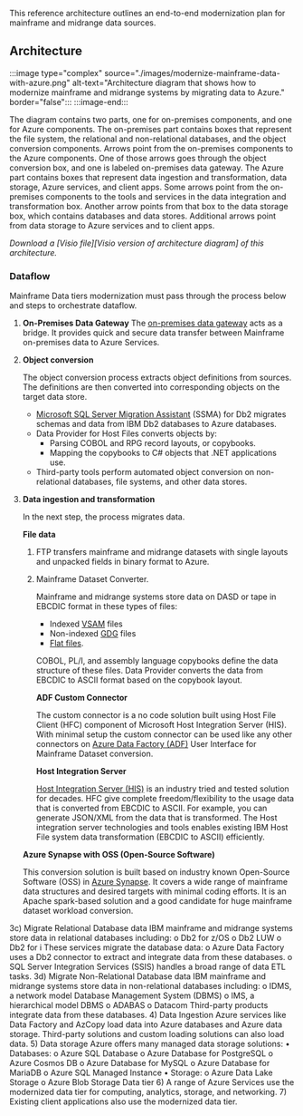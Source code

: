 This reference architecture outlines an end-to-end modernization plan for mainframe and midrange data sources.

## Architecture

:::image type="complex" source="./images/modernize-mainframe-data-with-azure.png" alt-text="Architecture diagram that shows how to modernize mainframe and midrange systems by migrating data to Azure." border="false":::
:::image-end:::

The diagram contains two parts, one for on-premises components, and one for Azure components. The on-premises part contains boxes that represent the file system, the relational and non-relational databases, and the object conversion components. Arrows point from the on-premises components to the Azure components. One of those arrows goes through the object conversion box, and one is labeled on-premises data gateway. The Azure part contains boxes that represent data ingestion and transformation, data storage, Azure services, and client apps. Some arrows point from the on-premises components to the tools and services in the data integration and transformation box. Another arrow points from that box to the data storage box, which contains databases and data stores. Additional arrows point from data storage to Azure services and to client apps.

*Download a [Visio file][Visio version of architecture diagram] of this architecture.*

### Dataflow

Mainframe Data tiers modernization must pass through the process below and steps to orchestrate dataflow.

1. **On-Premises Data Gateway** The [on-premises data gateway](/data-integration/gateway) acts as a bridge. It provides quick and secure data transfer between Mainframe on-premises data to Azure Services. 
1. **Object conversion**

   The object conversion process extracts object definitions from sources. The definitions are then converted into corresponding objects on the target data store.

   -	[Microsoft SQL Server Migration Assistant](/sql/ssma/sql-server-migration-assistant) (SSMA) for Db2 migrates schemas and data from IBM Db2 databases to Azure databases.
   - Data Provider for Host Files converts objects by:
       - Parsing COBOL and RPG record layouts, or copybooks.
       - Mapping the copybooks to C# objects that .NET applications use.
   -	Third-party tools perform automated object conversion on non-relational databases, file systems, and other data stores.

1. **Data ingestion and transformation**
 
   In the next step, the process migrates data.

   **File data**

   1. FTP transfers mainframe and midrange datasets with single layouts and unpacked fields in binary format to Azure.
   1. Mainframe Dataset Converter.
    
      Mainframe and midrange systems store data on DASD or tape in EBCDIC format in these types of files:
      - Indexed [VSAM](/sql/ssma/sql-server-migration-assistant) files
      -	Non-indexed [GDG](https://www.ibm.com/support/knowledgecenter/zosbasics/com.ibm.zos.zconcepts/zconcepts_175.htm) files
      - [Flat files](https://www.pcmag.com/encyclopedia/term/flat-file).

      COBOL, PL/I, and assembly language copybooks define the data structure of these files. Data Provider converts the data from EBCDIC to ASCII format based on the copybook layout.

      **ADF Custom Connector**

      The custom connector is a no code solution built using Host File Client (HFC) component of Microsoft Host Integration Server (HIS). With minimal setup the custom connector can be used like any other connectors on [Azure Data Factory (ADF)](https://azure.microsoft.com/products/data-factory) User Interface for Mainframe Dataset conversion.  

      **Host Integration Server**

      [Host Integration Server (HIS)](/host-integration-server/what-is-his) is an industry tried and tested solution for decades. HFC give complete freedom/flexibility to the usage data that is converted from EBCDIC to ASCII. For example, you can generate JSON/XML from the data that is transformed. The Host integration server technologies and tools enables existing IBM Host File system data transformation (EBCDIC to ASCII) efficiently.

     **Azure Synapse with OSS (Open-Source Software)**  

     This conversion solution is built based on industry known Open-Source Software (OSS) in [Azure Synapse](https://azure.microsoft.com/products/synapse-analytics). It covers a wide range of mainframe data structures and desired targets with minimal coding efforts. It is an Apache spark-based solution and a good candidate for huge mainframe dataset workload conversion.

3c) Migrate Relational Database data
IBM mainframe and midrange systems store data in relational databases including:
o	Db2 for z/OS
o	Db2 LUW
o	Db2 for i
     These services migrate the database data:
o	Azure Data Factory uses a Db2 connector to extract and integrate data from these databases.
o	SQL Server Integration Services (SSIS) handles a broad range of data ETL tasks.
3d) Migrate Non-Relational Database data
IBM mainframe and midrange systems store data in non-relational databases including:
o	IDMS, a network model Database Management System (DBMS)
o	IMS, a hierarchical model DBMS
o	ADABAS
o	Datacom
      Third-party products integrate data from these databases.
4) Data Ingestion
Azure services like Data Factory and AzCopy load data into Azure databases and Azure data storage. Third-party solutions and custom loading solutions can also load data.
5) Data storage
Azure offers many managed data storage solutions:
•	Databases:
o	Azure SQL Database
o	Azure Database for PostgreSQL
o	Azure Cosmos DB
o	Azure Database for MySQL
o	Azure Database for MariaDB
o	Azure SQL Managed Instance
•	Storage:
o	Azure Data Lake Storage
o	Azure Blob Storage
Data tier
6) A range of Azure Services use the modernized data tier for computing, analytics, storage, and networking.
7) Existing client applications also use the modernized data tier.




